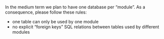 In the medium term we plan to have one database per “module”.
As a consequence, please follow these rules:
- one table can only be used by one module
- no explicit “foreign keys” SQL relations between tables used by different modules